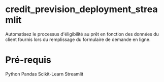 # credit_prevision_deployment_streamlit
Automatisez le processus d'éligibilité au prêt en fonction des données du client fournis lors du remplissage du formulaire de demande en ligne.

# Pré-requis

Python
Pandas
Scikit-Learn
Streamlit



